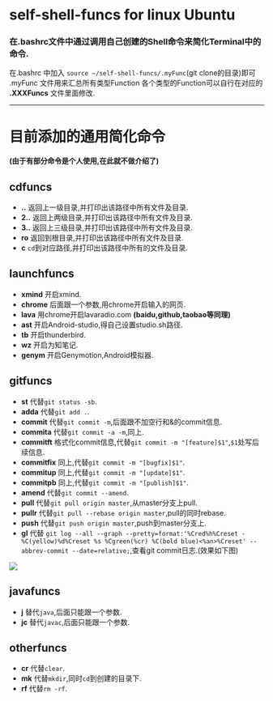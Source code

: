 self-shell-funcs for linux Ubuntu
================



### 在.bashrc文件中通过调用自己创建的Shell命令来简化Terminal中的命令.
在.bashrc 中加入 `source ~/self-shell-funcs/.myFunc`(git clone的目录)即可
.myFunc 文件用来汇总所有类型Function
各个类型的Function可以自行在对应的 **.XXXFuncs** 文件里面修改.

---
# 目前添加的通用简化命令

#### (由于有部分命令是个人使用,在此就不做介绍了)

## cdfuncs
* **..**  返回上一级目录,并打印出该路径中所有文件及目录.
* **2..** 返回上两级目录,并打印出该路径中所有文件及目录.
* **3..** 返回上三级目录,并打印出该路径中所有文件及目录.
* **ro** 返回到根目录,并打印出该路径中所有文件及目录.
* **c** `cd`到对应路径,并打印出该路径中所有的文件及目录.

## launchfuncs
* **xmind** 开启xmind.
* **chrome** 后面跟一个参数,用chrome开启输入的网页.
* **lava** 用chrome开启lavaradio.com **(baidu,github,taobao等同理)**
* **ast** 开启Android-studio,得自己设置studio.sh路径.
* **tb** 开启thunderbird.
* **wz** 开启为知笔记.
* **genym** 开启Genymotion,Android模拟器.

## gitfuncs
* **st** 代替`git status -sb`.
* **adda** 代替`git add .`.
* **commit** 代替`git commit -m`,后面跟不加空行和&的commit信息.
* **commita** 代替`git commit -a -m`,同上.
* **commitft** 格式化commit信息,代替`git commit -m "[feature]$1"`,`$1`处写后续信息.
* **commitfix** 同上,代替`git commit -m "[bugfix]$1"`.
* **commitup** 同上,代替`git commit -m "[update]$1"`.
* **commitpb** 同上,代替`git commit -m "[publish]$1"`.
* **amend** 代替`git commit --amend`.
* **pull** 代替`git pull origin master`,从master分支上pull.
* **pullr** 代替`git pull --rebase origin master`,pull的同时rebase.
* **push** 代替`git push origin master`,push到master分支上.
* **gl** 代替 `git log --all --graph --pretty=format:'%Cred%h%Creset -%C(yellow)%d%Creset %s %Cgreen(%cr) %C(bold blue)<%an>%Creset' --abbrev-commit --date=relative;`,查看git commit日志.(效果如下图)

![](http://m3.img.srcdd.com/farm5/d/2014/1204/10/91BF17C2578B1299503D9BE0FF77CEDA_B500_900_500_261.png)

## javafuncs
* **j** 替代`java`,后面只能跟一个参数.
* **jc** 替代`javac`,后面只能跟一个参数.

## otherfuncs
* **cr** 代替`clear`.
* **mk** 代替`mkdir`,同时`cd`到创建的目录下.
* **rf** 代替`rm -rf`.
